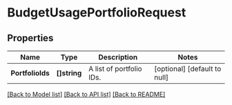 # BudgetUsagePortfolioRequest

## Properties
Name | Type | Description | Notes
------------ | ------------- | ------------- | -------------
**PortfolioIds** | **[]string** | A list of portfolio IDs. | [optional] [default to null]

[[Back to Model list]](../README.md#documentation-for-models) [[Back to API list]](../README.md#documentation-for-api-endpoints) [[Back to README]](../README.md)

